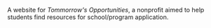 A website for *Tommorrow's Opportunities*, a nonprofit aimed to help students find resources for school/program application.
